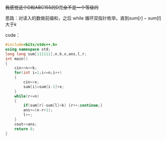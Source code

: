 ~~我感觉这个D和ABC155的D完全不是一个等级的~~

思路：对读入的数做前缀和，之后 while 循环双指针枚举。直到$sum[r]-sum[l]$大于$k$

code：

```cpp
#include<bits/stdc++.h>
using namespace std;
long long sum[111111],n,k,x,ans,l,r;
int main()
{
	cin>>n>>k;
	for(int i=1;i<=n;i++)
	{
		cin>>x;
		sum[i]=sum[i-1]+x;	
	}
	while(r<=n)
	{
		if(sum[r]-sum[l]<k) {r++;continue;}
		ans+=(n-r+1);
		l++;
	}
	cout<<ans;
	return 0;
}
```
